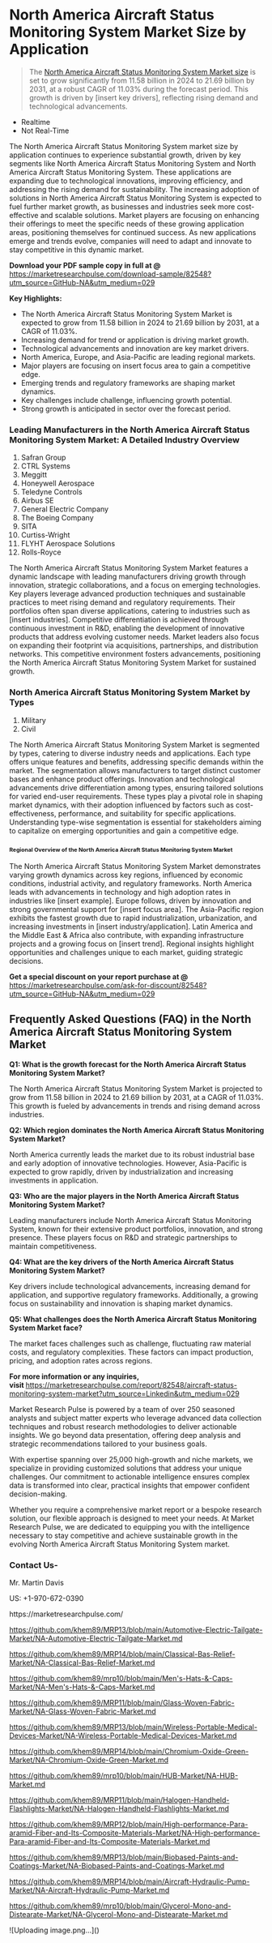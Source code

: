 <h1>North America Aircraft Status Monitoring System Market&nbsp;Size by Application</h1><blockquote><p>The <a href="https://marketresearchpulse.com/download-sample/82548?utm_source=GitHub-NA&amp;utm_medium=029">North America Aircraft Status Monitoring System Market size</a> is set to grow significantly from 11.58 billion in 2024 to 21.69 billion by 2031, at a robust CAGR of 11.03% during the forecast period. This growth is driven by [insert key drivers], reflecting rising demand and technological advancements.</p></blockquote><ul><li>Realtime<li> Not Real-Time</li></ul><p>The North America Aircraft Status Monitoring System market size by application continues to experience substantial growth, driven by key segments like North America Aircraft Status Monitoring System and North America Aircraft Status Monitoring System. These applications are expanding due to technological innovations, improving efficiency, and addressing the rising demand for sustainability. The increasing adoption of solutions in North America Aircraft Status Monitoring System is expected to fuel further market growth, as businesses and industries seek more cost-effective and scalable solutions. Market players are focusing on enhancing their offerings to meet the specific needs of these growing application areas, positioning themselves for continued success. As new applications emerge and trends evolve, companies will need to adapt and innovate to stay competitive in this dynamic market.</p><p><strong>Download your PDF sample copy in full at @ </strong><a href="https://marketresearchpulse.com/download-sample/82548?utm_source=GitHub-NA&amp;utm_medium=029">https://marketresearchpulse.com/download-sample/82548?utm_source=GitHub-NA&amp;utm_medium=029</a></p><p><strong>Key Highlights: </strong></p><ul><li>The North America Aircraft Status Monitoring System Market is expected to grow from 11.58 billion in 2024 to 21.69 billion by 2031, at a CAGR of 11.03%.</li><li>Increasing demand for trend or application is driving market growth.</li><li>Technological advancements and innovation are key market drivers.</li><li>North America, Europe, and Asia-Pacific are leading regional markets.</li><li>Major players are focusing on insert focus area to gain a competitive edge.</li><li>Emerging trends and regulatory frameworks are shaping market dynamics.</li><li>Key challenges include challenge, influencing growth potential.</li><li>Strong growth is anticipated in sector over the forecast period.</li></ul><h3>Leading Manufacturers in the North America Aircraft Status Monitoring System Market: A Detailed Industry Overview</h3><ol><li>Safran Group</li><li>CTRL Systems</li><li>Meggitt</li><li>Honeywell Aerospace</li><li>Teledyne Controls</li><li>Airbus SE</li><li>General Electric Company</li><li>The Boeing Company</li><li>SITA</li><li>Curtiss-Wright</li><li>FLYHT Aerospace Solutions</li><li>Rolls-Royce</li></ol><div class="flex max-w-full flex-col flex-grow"><div class="min-h-8 text-message flex w-full flex-col items-end gap-2 whitespace-normal break-words [.text-message+&amp;]:mt-5" dir="auto" data-message-author-role="assistant" data-message-id="fd8432e4-4910-450d-b182-61b7bfb0a01f" data-message-model-slug="gpt-4o"><div class="flex w-full flex-col gap-1 empty:hidden first:pt-[3px]"><div class="markdown prose w-full break-words dark:prose-invert light"><p>The North America Aircraft Status Monitoring System Market features a dynamic landscape with leading manufacturers driving growth through innovation, strategic collaborations, and a focus on emerging technologies. Key players leverage advanced production techniques and sustainable practices to meet rising demand and regulatory requirements. Their portfolios often span diverse applications, catering to industries such as [insert industries]. Competitive differentiation is achieved through continuous investment in R&amp;D, enabling the development of innovative products that address evolving customer needs. Market leaders also focus on expanding their footprint via acquisitions, partnerships, and distribution networks. This competitive environment fosters advancements, positioning the North America Aircraft Status Monitoring System Market for sustained growth.</p></div></div></div></div><h3>North America Aircraft Status Monitoring System Market by Types</h3><ol><li>Military<li> Civil</li></ol><div class="flex max-w-full flex-col flex-grow"><div class="min-h-8 text-message flex w-full flex-col items-end gap-2 whitespace-normal break-words [.text-message+&amp;]:mt-5" dir="auto" data-message-author-role="assistant" data-message-id="084470be-0bb7-4664-bddf-5156b4f41249" data-message-model-slug="gpt-4o-mini"><div class="flex w-full flex-col gap-1 empty:hidden first:pt-[3px]"><div class="markdown prose w-full break-words dark:prose-invert light"><p>The North America Aircraft Status Monitoring System Market is segmented by types, catering to diverse industry needs and applications. Each type offers unique features and benefits, addressing specific demands within the market. The segmentation allows manufacturers to target distinct customer bases and enhance product offerings. Innovation and technological advancements drive differentiation among types, ensuring tailored solutions for varied end-user requirements. These types play a pivotal role in shaping market dynamics, with their adoption influenced by factors such as cost-effectiveness, performance, and suitability for specific applications. Understanding type-wise segmentation is essential for stakeholders aiming to capitalize on emerging opportunities and gain a competitive edge.</p></div></div></div></div><h3><span style="font-size: 11px;">Regional Overview of the North America Aircraft Status Monitoring System Market</span></h3><div class="flex max-w-full flex-col flex-grow"><div class="min-h-8 text-message flex w-full flex-col items-end gap-2 whitespace-normal break-words [.text-message+&amp;]:mt-5" dir="auto" data-message-author-role="assistant" data-message-id="e9038762-ce64-4e30-91c9-9bd413514231" data-message-model-slug="gpt-4o-mini"><div class="flex w-full flex-col gap-1 empty:hidden first:pt-[3px]"><div class="markdown prose w-full break-words dark:prose-invert light"><p>The North America Aircraft Status Monitoring System Market demonstrates varying growth dynamics across key regions, influenced by economic conditions, industrial activity, and regulatory frameworks. North America leads with advancements in technology and high adoption rates in industries like [insert example]. Europe follows, driven by innovation and strong governmental support for [insert focus area]. The Asia-Pacific region exhibits the fastest growth due to rapid industrialization, urbanization, and increasing investments in [insert industry/application]. Latin America and the Middle East &amp; Africa also contribute, with expanding infrastructure projects and a growing focus on [insert trend]. Regional insights highlight opportunities and challenges unique to each market, guiding strategic decisions.</p></div></div></div></div><p><strong>Get a special discount on your report purchase at @ </strong><a href="https://marketresearchpulse.com/ask-for-discount/82548?utm_source=GitHub-NA&amp;utm_medium=029">https://marketresearchpulse.com/ask-for-discount/82548?utm_source=GitHub-NA&amp;utm_medium=029</a></p><h2>Frequently Asked Questions (FAQ) in the North America Aircraft Status Monitoring System Market</h2><p><strong>Q1: What is the growth forecast for the North America Aircraft Status Monitoring System Market?</strong></p><p>The North America Aircraft Status Monitoring System Market is projected to grow from 11.58 billion in 2024 to 21.69 billion by 2031, at a CAGR of 11.03%. This growth is fueled by advancements in trends and rising demand across industries.</p><p><strong>Q2: Which region dominates the North America Aircraft Status Monitoring System Market?</strong></p><p>North America currently leads the market due to its robust industrial base and early adoption of innovative technologies. However, Asia-Pacific is expected to grow rapidly, driven by industrialization and increasing investments in application.</p><p><strong>Q3: Who are the major players in the North America Aircraft Status Monitoring System Market?</strong></p><p>Leading manufacturers include North America Aircraft Status Monitoring System, known for their extensive product portfolios, innovation, and strong presence. These players focus on R&amp;D and strategic partnerships to maintain competitiveness.</p><p><strong>Q4: What are the key drivers of the North America Aircraft Status Monitoring System Market?</strong></p><p>Key drivers include technological advancements, increasing demand for application, and supportive regulatory frameworks. Additionally, a growing focus on sustainability and innovation is shaping market dynamics.</p><p><strong>Q5: What challenges does the North America Aircraft Status Monitoring System Market face?</strong></p><p>The market faces challenges such as challenge, fluctuating raw material costs, and regulatory complexities. These factors can impact production, pricing, and adoption rates across regions.</p><p><strong>For more information or any inquiries, visit&nbsp;</strong><a href="https://marketresearchpulse.com/report/82548/aircraft-status-monitoring-system-market?utm_source=Linkedin&utm_medium=029">https://marketresearchpulse.com/report/82548/aircraft-status-monitoring-system-market?utm_source=Linkedin&utm_medium=029</a></p><p>Market Research Pulse is powered by a team of over 250 seasoned analysts and subject matter experts who leverage advanced data collection techniques and robust research methodologies to deliver actionable insights. We go beyond data presentation, offering deep analysis and strategic recommendations tailored to your business goals.</p><p>With expertise spanning over 25,000 high-growth and niche markets, we specialize in providing customized solutions that address your unique challenges. Our commitment to actionable intelligence ensures complex data is transformed into clear, practical insights that empower confident decision-making.</p><p>Whether you require a comprehensive market report or a bespoke research solution, our flexible approach is designed to meet your needs. At Market Research Pulse, we are dedicated to equipping you with the intelligence necessary to stay competitive and achieve sustainable growth in the evolving North America Aircraft Status Monitoring System market.</p><h3><strong>Contact Us-</strong></h3><p>Mr. Martin Davis</p><p>US: +1-970-672-0390</p><p>https://marketresearchpulse.com/</p><p><a href="https://github.com/khem89/MRP13/blob/main/Automotive-Electric-Tailgate-Market/NA-Automotive-Electric-Tailgate-Market.md">https://github.com/khem89/MRP13/blob/main/Automotive-Electric-Tailgate-Market/NA-Automotive-Electric-Tailgate-Market.md</a></p><p><a href="https://github.com/khem89/MRP14/blob/main/Classical-Bas-Relief-Market/NA-Classical-Bas-Relief-Market.md">https://github.com/khem89/MRP14/blob/main/Classical-Bas-Relief-Market/NA-Classical-Bas-Relief-Market.md</a></p><p><a href="https://github.com/khem89/mrp10/blob/main/Men's-Hats-&-Caps-Market/NA-Men's-Hats-&-Caps-Market.md">https://github.com/khem89/mrp10/blob/main/Men's-Hats-&-Caps-Market/NA-Men's-Hats-&-Caps-Market.md</a></p><p><a href="https://github.com/khem89/MRP11/blob/main/Glass-Woven-Fabric-Market/NA-Glass-Woven-Fabric-Market.md">https://github.com/khem89/MRP11/blob/main/Glass-Woven-Fabric-Market/NA-Glass-Woven-Fabric-Market.md</a></p><p><a href="https://github.com/khem89/MRP13/blob/main/Wireless-Portable-Medical-Devices-Market/NA-Wireless-Portable-Medical-Devices-Market.md">https://github.com/khem89/MRP13/blob/main/Wireless-Portable-Medical-Devices-Market/NA-Wireless-Portable-Medical-Devices-Market.md</a></p><p><a href="https://github.com/khem89/MRP14/blob/main/Chromium-Oxide-Green-Market/NA-Chromium-Oxide-Green-Market.md">https://github.com/khem89/MRP14/blob/main/Chromium-Oxide-Green-Market/NA-Chromium-Oxide-Green-Market.md</a></p><p><a href="https://github.com/khem89/mrp10/blob/main/HUB-Market/NA-HUB-Market.md">https://github.com/khem89/mrp10/blob/main/HUB-Market/NA-HUB-Market.md</a></p><p><a href="https://github.com/khem89/MRP11/blob/main/Halogen-Handheld-Flashlights-Market/NA-Halogen-Handheld-Flashlights-Market.md">https://github.com/khem89/MRP11/blob/main/Halogen-Handheld-Flashlights-Market/NA-Halogen-Handheld-Flashlights-Market.md</a></p><p><a href="https://github.com/khem89/MRP12/blob/main/High-performance-Para-aramid-Fiber-and-Its-Composite-Materials-Market/NA-High-performance-Para-aramid-Fiber-and-Its-Composite-Materials-Market.md">https://github.com/khem89/MRP12/blob/main/High-performance-Para-aramid-Fiber-and-Its-Composite-Materials-Market/NA-High-performance-Para-aramid-Fiber-and-Its-Composite-Materials-Market.md</a></p><p><a href="https://github.com/khem89/MRP13/blob/main/Biobased-Paints-and-Coatings-Market/NA-Biobased-Paints-and-Coatings-Market.md">https://github.com/khem89/MRP13/blob/main/Biobased-Paints-and-Coatings-Market/NA-Biobased-Paints-and-Coatings-Market.md</a></p><p><a href="https://github.com/khem89/MRP14/blob/main/Aircraft-Hydraulic-Pump-Market/NA-Aircraft-Hydraulic-Pump-Market.md">https://github.com/khem89/MRP14/blob/main/Aircraft-Hydraulic-Pump-Market/NA-Aircraft-Hydraulic-Pump-Market.md</a></p><p><a href="https://github.com/khem89/mrp10/blob/main/Glycerol-Mono-and-Distearate-Market/NA-Glycerol-Mono-and-Distearate-Market.md">https://github.com/khem89/mrp10/blob/main/Glycerol-Mono-and-Distearate-Market/NA-Glycerol-Mono-and-Distearate-Market.md</a></p>
![Uploading image.png…]()
